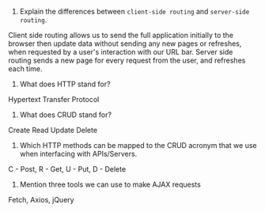 1.  Explain the differences between `client-side routing` and `server-side routing`.

Client side routing allows us to send the full application initially to the browser then update data without sending any new pages or refreshes, when requested by a user's interaction with our URL bar. Server side routing sends a new page for every request from the user, and refreshes each time.

1.  What does HTTP stand for?

Hypertext Transfer Protocol

1.  What does CRUD stand for?

Create Read Update Delete

1.  Which HTTP methods can be mapped to the CRUD acronym that we use when interfacing with APIs/Servers.

C - Post, R - Get, U - Put, D - Delete

1.  Mention three tools we can use to make AJAX requests

Fetch, Axios, jQuery
